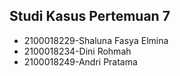 Studi Kasus Pertemuan 7
-
- 2100018229-Shaluna Fasya Elmina
- 2100018234-Dini Rohmah
- 2100018249-Andri Pratama
